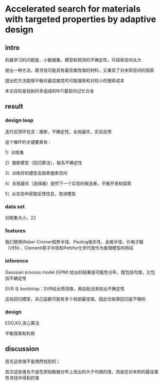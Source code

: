 # Accelerated search for materials with targeted properties by adaptive design

## intro

机器学习的问题是，小数据集，模型和预测的不确定性，可探索空间太大

提出一种方法，既寻找可能具有最佳属性值的材料，又兼具了对未知空间的探索

提出的方法能够平衡对最佳属性的可能搜索和对较小的搜索成本

本文目标是找新的多组成的NiTi基型的记忆合金

## result

### design loop 

迭代反馈环包含：推断，不确定性，全局最优，实验反馈

这个循环的关键要素有：

1）训练集

2）推断模型（回归算法），联系不确定性

3）训练好的模型去探索搜索空间

4）全局最优（选择器）提供下一个实验的候选者，平衡开发和探索

5）从实验中获取反馈信息，改进模型

### data set

训练集大小，22

### features

我们使用Waber-Cromer假势半径、Pauling电负性、金属半径、价电子数（VEN）、Clementi原子半径和Pettifor化学尺度作为推理模型的特征

### inference

Gaussian process model (GPM):给出的结果是可能性分布，既包括均值，又包括不确定性

SVR 与 bootstrap：SVR给出预测值，用自助法来给出不确定性

这些回归模型，非凸函数可能有多个局部最佳值，因此仅依靠回归是不够的

### design

EGO,KG,贪心算法

平衡探索和利用

## discussion

首先这些值不是偶然找到的；

其次这些值也不是在原始数据分布上找出的大于均值的值，而是在对未知的最佳属性寻找中得到的值
